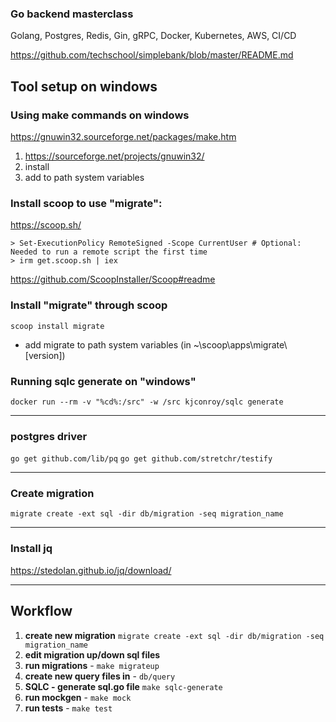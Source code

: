 
### Go backend masterclass
Golang, Postgres, Redis, Gin, gRPC, Docker, Kubernetes, AWS, CI/CD

https://github.com/techschool/simplebank/blob/master/README.md


## Tool setup on windows
### Using make commands on windows

https://gnuwin32.sourceforge.net/packages/make.htm

1. https://sourceforge.net/projects/gnuwin32/
2. install
3. add to path system variables

### Install scoop to use "migrate":
https://scoop.sh/
```
> Set-ExecutionPolicy RemoteSigned -Scope CurrentUser # Optional: Needed to run a remote script the first time
> irm get.scoop.sh | iex
```

https://github.com/ScoopInstaller/Scoop#readme


### Install "migrate" through scoop
` scoop install migrate `
- add migrate to path system variables (in ~\scoop\apps\migrate\ [version])

### Running sqlc generate on "windows"
`docker run --rm -v "%cd%:/src" -w /src kjconroy/sqlc generate`

---

### postgres driver
`go get github.com/lib/pq`
`go get github.com/stretchr/testify`

---
### Create migration

`migrate create -ext sql -dir db/migration -seq migration_name`

---
### Install jq

https://stedolan.github.io/jq/download/


---
## Workflow
1. **create new migration** `migrate create -ext sql -dir db/migration -seq migration_name`
2. **edit migration up/down sql files**
3. **run migrations** - `make migrateup`
4. **create new query files in** - `db/query`
5. **SQLC - generate sql.go file** `make sqlc-generate`
6. **run mockgen** - `make mock`
6. **run tests** - `make test`